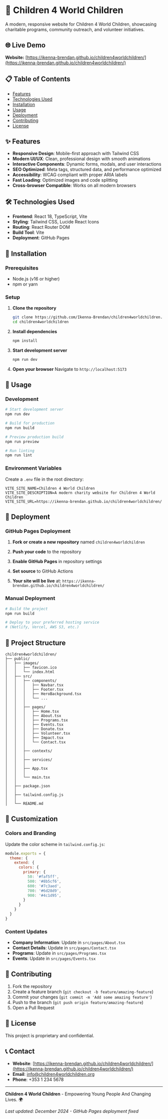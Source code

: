 # 💜 Children 4 World Children

A modern, responsive website for Children 4 World Children, showcasing charitable programs, community outreach, and volunteer initiatives.

## 🌐 Live Demo

**Website:** [https://ikenna-brendan.github.io/children4worldchildren/](https://ikenna-brendan.github.io/children4worldchildren/)

## 📋 Table of Contents

- [Features](#features)
- [Technologies Used](#technologies-used)
- [Installation](#installation)
- [Usage](#usage)
- [Deployment](#deployment)
- [Contributing](#contributing)
- [License](#license)

## ✨ Features

- **Responsive Design**: Mobile-first approach with Tailwind CSS
- **Modern UI/UX**: Clean, professional design with smooth animations
- **Interactive Components**: Dynamic forms, modals, and user interactions
- **SEO Optimized**: Meta tags, structured data, and performance optimized
- **Accessibility**: WCAG compliant with proper ARIA labels
- **Fast Loading**: Optimized images and code splitting
- **Cross-browser Compatible**: Works on all modern browsers

## 🛠️ Technologies Used

- **Frontend**: React 18, TypeScript, Vite
- **Styling**: Tailwind CSS, Lucide React Icons
- **Routing**: React Router DOM
- **Build Tool**: Vite
- **Deployment**: GitHub Pages

## 🚀 Installation

### Prerequisites

- Node.js (v16 or higher)
- npm or yarn

### Setup

1. **Clone the repository**
   ```bash
   git clone https://github.com/Ikenna-Brendan/children4worldchildren.git
   cd children4worldchildren
   ```

2. **Install dependencies**
   ```bash
   npm install
   ```

3. **Start development server**
   ```bash
   npm run dev
   ```

4. **Open your browser**
   Navigate to `http://localhost:5173`

## 📖 Usage

### Development

```bash
# Start development server
npm run dev

# Build for production
npm run build

# Preview production build
npm run preview

# Run linting
npm run lint
```

### Environment Variables

Create a `.env` file in the root directory:

```env
VITE_SITE_NAME=Children 4 World Children
VITE_SITE_DESCRIPTION=A modern charity website for Children 4 World Children
VITE_SITE_URL=https://ikenna-brendan.github.io/children4worldchildren/
```

## 🚀 Deployment

### GitHub Pages Deployment

1. **Fork or create a new repository** named `children4worldchildren`

2. **Push your code** to the repository

3. **Enable GitHub Pages** in repository settings

4. **Set source** to GitHub Actions

5. **Your site will be live** at: `https://ikenna-brendan.github.io/children4worldchildren/`

### Manual Deployment

```bash
# Build the project
npm run build

# Deploy to your preferred hosting service
# (Netlify, Vercel, AWS S3, etc.)
```

## 📁 Project Structure

```
children4worldchildren/
├── public/
│   ├── images/
│   │   ├── favicon.ico
│   │   └── index.html
│   ├── src/
│   │   ├── components/
│   │   │   ├── Navbar.tsx
│   │   │   ├── Footer.tsx
│   │   │   ├── HeroBackground.tsx
│   │   │   └── ...
│   │   │   
│   │   ├── pages/
│   │   │   ├── Home.tsx
│   │   │   ├── About.tsx
│   │   │   ├── Programs.tsx
│   │   │   ├── Events.tsx
│   │   │   ├── Donate.tsx
│   │   │   ├── Volunteer.tsx
│   │   │   ├── Impact.tsx
│   │   │   └── Contact.tsx
│   │   │   
│   │   ├── contexts/
│   │   │   
│   │   ├── services/
│   │   │   
│   │   ├── App.tsx
│   │   │   
│   │   └── main.tsx
│   │   
│   ├── package.json
│   │   
│   ├── tailwind.config.js
│   │   
│   └── README.md
```

## 🎨 Customization

### Colors and Branding

Update the color scheme in `tailwind.config.js`:

```javascript
module.exports = {
  theme: {
    extend: {
      colors: {
        primary: {
          50: '#faf5ff',
          500: '#8b5cf6',
          600: '#7c3aed',
          700: '#6d28d9',
          900: '#4c1d95',
        }
      }
    }
  }
}
```

### Content Updates

- **Company Information**: Update in `src/pages/About.tsx`
- **Contact Details**: Update in `src/pages/Contact.tsx`
- **Programs**: Update in `src/pages/Programs.tsx`
- **Events**: Update in `src/pages/Events.tsx`

## 🤝 Contributing

1. Fork the repository
2. Create a feature branch (`git checkout -b feature/amazing-feature`)
3. Commit your changes (`git commit -m 'Add some amazing feature'`)
4. Push to the branch (`git push origin feature/amazing-feature`)
5. Open a Pull Request

## 📄 License

This project is proprietary and confidential.

## 📞 Contact

- **Website**: [https://ikenna-brendan.github.io/children4worldchildren/](https://ikenna-brendan.github.io/children4worldchildren/)
- **Email**: info@children4worldchildren.org
- **Phone**: +353 1 234 5678

---

**Children 4 World Children** - Empowering Young People And Changing Lives. 🌍

*Last updated: December 2024 - GitHub Pages deployment fixed*